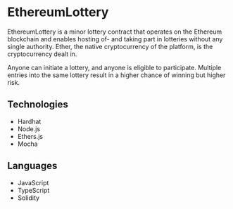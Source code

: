 # EthereumLottery

EthereumLottery is a minor lottery contract that operates on the Ethereum blockchain and enables hosting of- and taking part in lotteries without any single authority. Ether, the native cryptocurrency of the platform, is the cryptocurrency dealt in.

Anyone can initiate a lottery, and anyone is eligible to participate. Multiple entries into the same lottery result in a higher chance of winning but higher risk.

## Technologies

- Hardhat
- Node.js
- Ethers.js
- Mocha

## Languages

- JavaScript
- TypeScript
- Solidity
